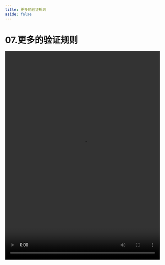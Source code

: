 ```yaml
---
title: 更多的验证规则
aside: false
---
```


# 07.更多的验证规则

<video autoplay src="http://qn.chinavanes.com/nodejs/module-18/07.更多的验证规则.mp4" controls controlsList="nodownload" width="100%" height="680"/>

